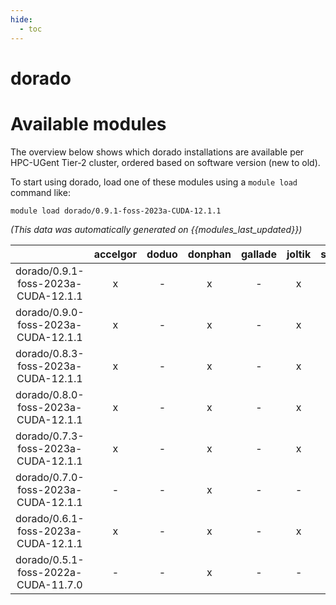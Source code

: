 ```yaml
---
hide:
  - toc
---
```


dorado
======

# Available modules


The overview below shows which dorado installations are available per HPC-UGent Tier-2 cluster, ordered based on software version (new to old).

To start using dorado, load one of these modules using a `module load` command like:

```shell
module load dorado/0.9.1-foss-2023a-CUDA-12.1.1
```

*(This data was automatically generated on {{modules_last_updated}})*  

| |accelgor|doduo|donphan|gallade|joltik|shinx|skitty|
| :---: | :---: | :---: | :---: | :---: | :---: | :---: | :---: |
|dorado/0.9.1-foss-2023a-CUDA-12.1.1|x|-|x|-|x|-|-|
|dorado/0.9.0-foss-2023a-CUDA-12.1.1|x|-|x|-|x|-|-|
|dorado/0.8.3-foss-2023a-CUDA-12.1.1|x|-|x|-|x|-|-|
|dorado/0.8.0-foss-2023a-CUDA-12.1.1|x|-|x|-|x|-|-|
|dorado/0.7.3-foss-2023a-CUDA-12.1.1|x|-|x|-|x|-|-|
|dorado/0.7.0-foss-2023a-CUDA-12.1.1|-|-|x|-|-|-|-|
|dorado/0.6.1-foss-2023a-CUDA-12.1.1|x|-|x|-|x|-|-|
|dorado/0.5.1-foss-2022a-CUDA-11.7.0|-|-|x|-|-|-|-|
